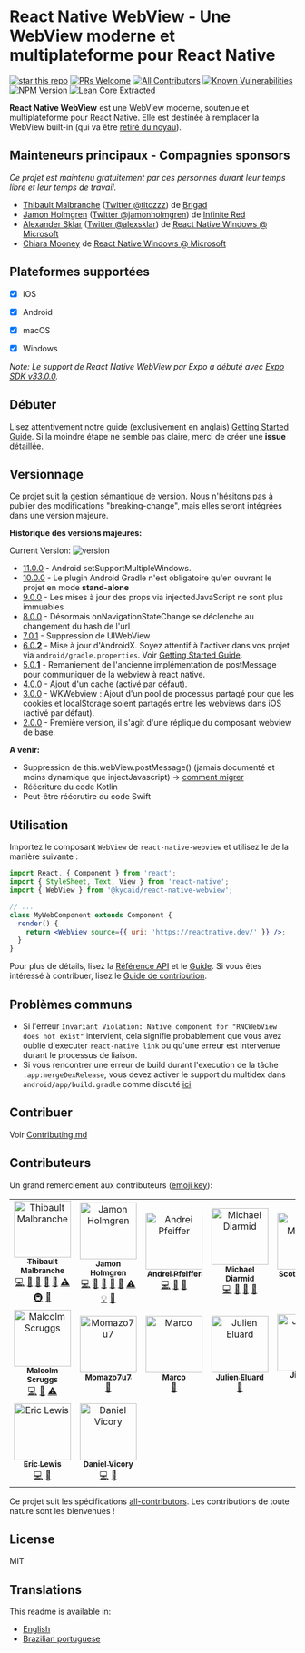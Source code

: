 
# React Native WebView - Une WebView moderne et multiplateforme pour React Native

[![star this repo](http://githubbadges.com/star.svg?user=react-native-webview&repo=react-native-webview&style=flat)](https://github.com/react-native-webview/react-native-webview)
[![PRs Welcome](https://img.shields.io/badge/PRs-welcome-brightgreen.svg?style=flat-square)](http://makeapullrequest.com)
[![All Contributors](https://img.shields.io/badge/all_contributors-16-orange.svg?style=flat-square)](#contributors)
[![Known Vulnerabilities](https://snyk.io/test/github/react-native-webview/react-native-webview/badge.svg?style=flat-square)](https://snyk.io/test/github/react-native-webview/react-native-webview)
[![NPM Version](https://img.shields.io/npm/v/react-native-webview.svg?style=flat-square)](https://www.npmjs.com/package/react-native-webview)
[![Lean Core Extracted](https://img.shields.io/badge/Lean%20Core-Extracted-brightgreen.svg?style=flat-square)][lean-core-issue]

**React Native WebView** est une WebView moderne, soutenue et multiplateforme pour React Native. Elle est destinée à remplacer la WebView built-in (qui va être [retiré du noyau](https://github.com/react-native-community/discussions-and-proposals/pull/3)).

## Mainteneurs principaux - Compagnies sponsors

_Ce projet est maintenu gratuitement par ces personnes durant leur temps libre et leur temps de travail._ 

- [Thibault Malbranche](https://github.com/Titozzz) ([Twitter @titozzz](https://twitter.com/titozzz)) de [Brigad](https://brigad.co/about)
- [Jamon Holmgren](https://github.com/jamonholmgren) ([Twitter @jamonholmgren](https://twitter.com/jamonholmgren)) de [Infinite Red](https://infinite.red/react-native)
- [Alexander Sklar](https://github.com/asklar) ([Twitter @alexsklar](https://twitter.com/alexsklar)) de [React Native Windows @ Microsoft](https://microsoft.github.io/react-native-windows/)
- [Chiara Mooney](https://github.com/chiaramooney) de [React Native Windows @ Microsoft](https://microsoft.github.io/react-native-windows/)

## Plateformes supportées

- [x] iOS
- [x] Android
- [x] macOS
- [x] Windows


_Note: Le support de React Native WebView par Expo a débuté avec [Expo SDK v33.0.0](https://blog.expo.io/expo-sdk-v33-0-0-is-now-available-52d1c99dfe4c)._

## Débuter 

Lisez attentivement notre guide (exclusivement en anglais) [Getting Started Guide](docs/Getting-Started.md). Si la moindre étape ne semble pas claire, merci de créer une **issue** détaillée.

## Versionnage

Ce projet suit la [gestion sémantique de version](https://semver.org/).  Nous n'hésitons pas à publier des modifications "breaking-change", mais elles seront intégrées dans une version majeure.



**Historique des versions majeures:**

Current Version: ![version](https://img.shields.io/npm/v/react-native-webview.svg)

- [11.0.0](https://github.com/react-native-webview/react-native-webview/releases/tag/v11.0.0) - Android setSupportMultipleWindows.
- [10.0.0](https://github.com/react-native-webview/react-native-webview/releases/tag/v10.0.0) - Le plugin Android Gradle n'est obligatoire qu'en ouvrant le projet en mode **stand-alone**
- [9.0.0](https://github.com/react-native-webview/react-native-webview/releases/tag/v9.0.0) - Les mises à jour des props via  injectedJavaScript ne sont plus immuables
- [8.0.0](https://github.com/react-native-webview/react-native-webview/releases/tag/v8.0.0) - Désormais onNavigationStateChange se déclenche au changement du hash de l'url
- [7.0.1](https://github.com/react-native-webview/react-native-webview/releases/tag/v7.0.1) - Suppression de UIWebView
- [6.0.**2**](https://github.com/react-native-webview/react-native-webview/releases/tag/v6.0.2) - Mise à jour d'AndroidX. Soyez attentif à l'activer dans vos projet via `android/gradle.properties`. Voir [Getting Started Guide](docs/Getting-Started.md).
- [5.0.**1**](https://github.com/react-native-webview/react-native-webview/releases/tag/v5.0.0) - Remaniement de l'ancienne implémentation de postMessage pour communiquer de la webview à react native.
- [4.0.0](https://github.com/react-native-webview/react-native-webview/releases/tag/v4.0.0) - Ajout d'un cache (activé par défaut).
- [3.0.0](https://github.com/react-native-webview/react-native-webview/releases/tag/v3.0.0) - WKWebview : Ajout d'un pool de processus partagé pour que les cookies et localStorage soient partagés entre les webviews dans iOS (activé par défaut).
- [2.0.0](https://github.com/react-native-webview/react-native-webview/releases/tag/v2.0.0) - Première version, il s'agit d'une réplique du composant webview de base.

**A venir:**

- Suppression de this.webView.postMessage() (jamais documenté et moins dynamique que injectJavascript) -> [comment migrer](https://github.com/react-native-webview/react-native-webview/issues/809)
- Réécriture du code Kotlin
- Peut-être réécrutire du code Swift

## Utilisation

Importez le composant `WebView` de `react-native-webview` et utilisez le de la manière suivante :

```jsx
import React, { Component } from 'react';
import { StyleSheet, Text, View } from 'react-native';
import { WebView } from '@kycaid/react-native-webview';

// ...
class MyWebComponent extends Component {
  render() {
    return <WebView source={{ uri: 'https://reactnative.dev/' }} />;
  }
}
```
Pour plus de détails, lisez la [Référence API](./docs/Reference.md) et le [Guide](./docs/Guide.md). Si vous êtes intéressé à contribuer, lisez le [Guide de contribution](./docs/Contributing.md).

## Problèmes communs

- Si l'erreur `Invariant Violation: Native component for "RNCWebView does not exist"` intervient, cela signifie probablement que vous avez oublié d'executer `react-native link` ou qu'une erreur est intervenue durant le processus de liaison.
- Si vous rencontrer une erreur de build durant l'execution de la tâche `:app:mergeDexRelease`, vous devez activer le support du multidex dans `android/app/build.gradle` comme discuté [ici](https://github.com/react-native-webview/react-native-webview/issues/1344#issuecomment-650544648)

## Contribuer

Voir [Contributing.md](https://github.com/react-native-webview/react-native-webview/blob/master/docs/Contributing.md)

## Contributeurs

Un grand remerciement aux contributeurs ([emoji key](https://github.com/all-contributors/all-contributors#emoji-key-)):

<!-- ALL-CONTRIBUTORS-LIST:START - Do not remove or modify this section -->
<!-- prettier-ignore -->
<table><tr><td align="center"><a href="https://twitter.com/titozzz"><img src="https://avatars1.githubusercontent.com/u/6181446?v=4" width="100px;" alt="Thibault Malbranche"/><br /><sub><b>Thibault Malbranche</b></sub></a><br /><a href="https://github.com/react-native-community/react-native-webview/commits?author=titozzz" title="Code">💻</a> <a href="#ideas-titozzz" title="Ideas, Planning, & Feedback">🤔</a> <a href="#review-titozzz" title="Reviewed Pull Requests">👀</a> <a href="https://github.com/react-native-community/react-native-webview/commits?author=titozzz" title="Documentation">📖</a> <a href="#maintenance-titozzz" title="Maintenance">🚧</a> <a href="https://github.com/react-native-community/react-native-webview/commits?author=titozzz" title="Tests">⚠️</a> <a href="#infra-titozzz" title="Infrastructure (Hosting, Build-Tools, etc)">🚇</a> <a href="#question-titozzz" title="Answering Questions">💬</a></td><td align="center"><a href="https://jamonholmgren.com"><img src="https://avatars3.githubusercontent.com/u/1479215?v=4" width="100px;" alt="Jamon Holmgren"/><br /><sub><b>Jamon Holmgren</b></sub></a><br /><a href="https://github.com/react-native-community/react-native-webview/commits?author=jamonholmgren" title="Code">💻</a> <a href="#ideas-jamonholmgren" title="Ideas, Planning, & Feedback">🤔</a> <a href="#review-jamonholmgren" title="Reviewed Pull Requests">👀</a> <a href="https://github.com/react-native-community/react-native-webview/commits?author=jamonholmgren" title="Documentation">📖</a> <a href="#maintenance-jamonholmgren" title="Maintenance">🚧</a> <a href="https://github.com/react-native-community/react-native-webview/commits?author=jamonholmgren" title="Tests">⚠️</a> <a href="#example-jamonholmgren" title="Examples">💡</a> <a href="#question-jamonholmgren" title="Answering Questions">💬</a></td><td align="center"><a href="https://github.com/andreipfeiffer"><img src="https://avatars1.githubusercontent.com/u/2570562?v=4" width="100px;" alt="Andrei Pfeiffer"/><br /><sub><b>Andrei Pfeiffer</b></sub></a><br /><a href="https://github.com/react-native-community/react-native-webview/commits?author=andreipfeiffer" title="Code">💻</a> <a href="#review-andreipfeiffer" title="Reviewed Pull Requests">👀</a> <a href="#ideas-andreipfeiffer" title="Ideas, Planning, & Feedback">🤔</a></td><td align="center"><a href="https://twitter.com/mikediarmid"><img src="https://avatars0.githubusercontent.com/u/5347038?v=4" width="100px;" alt="Michael Diarmid"/><br /><sub><b>Michael Diarmid</b></sub></a><br /><a href="https://github.com/react-native-community/react-native-webview/commits?author=Salakar" title="Code">💻</a> <a href="#review-Salakar" title="Reviewed Pull Requests">👀</a> <a href="#ideas-Salakar" title="Ideas, Planning, & Feedback">🤔</a> <a href="#tool-Salakar" title="Tools">🔧</a></td><td align="center"><a href="http://smathson.github.io"><img src="https://avatars3.githubusercontent.com/u/932981?v=4" width="100px;" alt="Scott Mathson"/><br /><sub><b>Scott Mathson</b></sub></a><br /><a href="https://github.com/react-native-community/react-native-webview/commits?author=smathson" title="Code">💻</a> <a href="https://github.com/react-native-community/react-native-webview/commits?author=smathson" title="Documentation">📖</a></td><td align="center"><a href="https://github.com/YangXiaomei"><img src="https://avatars0.githubusercontent.com/u/8221990?v=4" width="100px;" alt="Margaret"/><br /><sub><b>Margaret</b></sub></a><br /><a href="https://github.com/react-native-community/react-native-webview/commits?author=YangXiaomei" title="Code">💻</a> <a href="https://github.com/react-native-community/react-native-webview/commits?author=YangXiaomei" title="Documentation">📖</a></td><td align="center"><a href="https://stylisted.com"><img src="https://avatars2.githubusercontent.com/u/1173161?v=4" width="100px;" alt="Jordan Sexton"/><br /><sub><b>Jordan Sexton</b></sub></a><br /><a href="https://github.com/react-native-community/react-native-webview/commits?author=jordansexton" title="Code">💻</a> <a href="https://github.com/react-native-community/react-native-webview/commits?author=jordansexton" title="Documentation">📖</a></td></tr><tr><td align="center"><a href="https://github.com/MalcolmScruggs"><img src="https://avatars1.githubusercontent.com/u/22333355?v=4" width="100px;" alt="Malcolm Scruggs"/><br /><sub><b>Malcolm Scruggs</b></sub></a><br /><a href="https://github.com/react-native-community/react-native-webview/commits?author=MalcolmScruggs" title="Code">💻</a> <a href="#tool-MalcolmScruggs" title="Tools">🔧</a> <a href="https://github.com/react-native-community/react-native-webview/commits?author=MalcolmScruggs" title="Tests">⚠️</a></td><td align="center"><a href="https://github.com/Momazo7u7"><img src="https://avatars0.githubusercontent.com/u/42069617?v=4" width="100px;" alt="Momazo7u7"/><br /><sub><b>Momazo7u7</b></sub></a><br /><a href="https://github.com/react-native-community/react-native-webview/commits?author=Momazo7u7" title="Documentation">📖</a></td><td align="center"><a href="https://marco-nett.de"><img src="https://avatars1.githubusercontent.com/u/3315507?v=4" width="100px;" alt="Marco"/><br /><sub><b>Marco</b></sub></a><br /><a href="https://github.com/react-native-community/react-native-webview/commits?author=marconett" title="Documentation">📖</a></td><td align="center"><a href="https://github.com/jeluard"><img src="https://avatars1.githubusercontent.com/u/359723?v=4" width="100px;" alt="Julien Eluard"/><br /><sub><b>Julien Eluard</b></sub></a><br /><a href="https://github.com/react-native-community/react-native-webview/commits?author=jeluard" title="Documentation">📖</a></td><td align="center"><a href="https://github.com/CubeSugar"><img src="https://avatars3.githubusercontent.com/u/3667305?v=4" width="100px;" alt="Jian Wei"/><br /><sub><b>Jian Wei</b></sub></a><br /><a href="https://github.com/react-native-community/react-native-webview/commits?author=CubeSugar" title="Code">💻</a> <a href="https://github.com/react-native-community/react-native-webview/commits?author=CubeSugar" title="Documentation">📖</a></td><td align="center"><a href="https://www.linkedin.com/in/svbutko/"><img src="https://avatars2.githubusercontent.com/u/14828004?v=4" width="100px;" alt="Sergei Butko"/><br /><sub><b>Sergei Butko</b></sub></a><br /><a href="https://github.com/react-native-community/react-native-webview/commits?author=svbutko" title="Documentation">📖</a></td><td align="center"><a href="https://github.com/TMomemt"><img src="https://avatars3.githubusercontent.com/u/42024947?v=4" width="100px;" alt="TMomemt"/><br /><sub><b>TMomemt</b></sub></a><br /><a href="https://github.com/react-native-community/react-native-webview/commits?author=TMomemt" title="Code">💻</a></td></tr><tr><td align="center"><a href="http://www.try.com"><img src="https://avatars0.githubusercontent.com/u/674503?v=4" width="100px;" alt="Eric Lewis"/><br /><sub><b>Eric Lewis</b></sub></a><br /><a href="https://github.com/react-native-community/react-native-webview/commits?author=ericlewis" title="Code">💻</a> <a href="https://github.com/react-native-community/react-native-webview/commits?author=ericlewis" title="Documentation">📖</a></td><td align="center"><a href="https://bzfx.net"><img src="https://avatars2.githubusercontent.com/u/1542454?v=4" width="100px;" alt="Daniel Vicory"/><br /><sub><b>Daniel Vicory</b></sub></a><br /><a href="https://github.com/react-native-community/react-native-webview/commits?author=dvicory" title="Code">💻</a> <a href="https://github.com/react-native-community/react-native-webview/commits?author=dvicory" title="Documentation">📖</a></td></tr></table>

<!-- ALL-CONTRIBUTORS-LIST:END -->


Ce projet suit les spécifications [all-contributors](https://github.com/all-contributors/all-contributors). Les contributions de toute nature sont les bienvenues !

## License

MIT

## Translations

This readme is available in:

- [English](../README.md)
- [Brazilian portuguese](README.portuguese.md)

[lean-core-issue]: https://github.com/facebook/react-native/issues/23313
